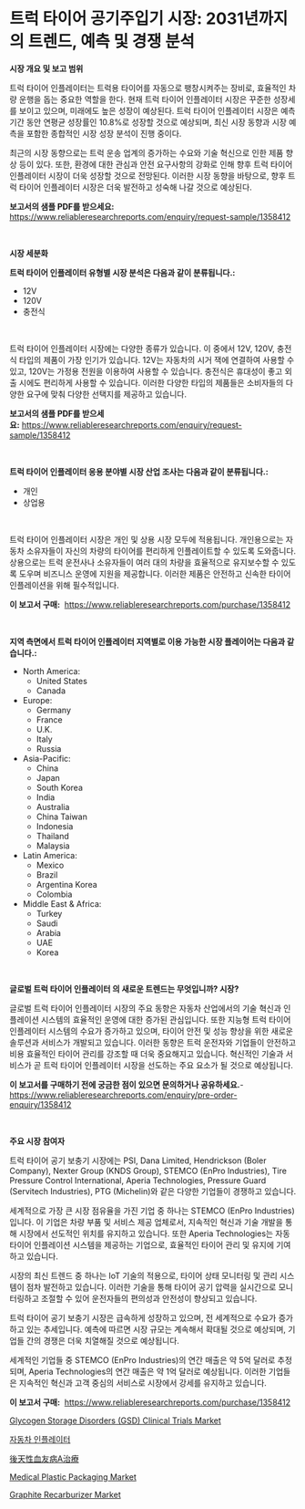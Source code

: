 <p><h1>트럭 타이어 공기주입기 시장: 2031년까지의 트렌드, 예측 및 경쟁 분석</h1></p><p><strong>시장 개요 및 보고 범위</strong></p>
<p><p>트럭 타이어 인플레이터는 트럭용 타이어를 자동으로 팽창시켜주는 장비로, 효율적인 차량 운행을 돕는 중요한 역할을 한다. 현재 트럭 타이어 인플레이터 시장은 꾸준한 성장세를 보이고 있으며, 미래에도 높은 성장이 예상된다. 트럭 타이어 인플레이터 시장은 예측 기간 동안 연평균 성장률인 10.8%로 성장할 것으로 예상되며, 최신 시장 동향과 시장 예측을 포함한 종합적인 시장 성장 분석이 진행 중이다.</p><p>최근의 시장 동향으로는 트럭 운송 업계의 증가하는 수요와 기술 혁신으로 인한 제품 향상 등이 있다. 또한, 환경에 대한 관심과 안전 요구사항의 강화로 인해 향후 트럭 타이어 인플레이터 시장이 더욱 성장할 것으로 전망된다. 이러한 시장 동향을 바탕으로, 향후 트럭 타이어 인플레이터 시장은 더욱 발전하고 성숙해 나갈 것으로 예상된다.</p></p>
<p><strong>보고서의 샘플 PDF를 받으세요:</strong> <a href="https://www.reliableresearchreports.com/enquiry/request-sample/1358412">https://www.reliableresearchreports.com/enquiry/request-sample/1358412</a></p>
<p>&nbsp;</p>
<p><strong>시장 세분화</strong></p>
<p><strong>트럭 타이어 인플레이터 유형별 시장 분석은 다음과 같이 분류됩니다.:</strong></p>
<p><ul><li>12V</li><li>120V</li><li>충전식</li></ul></p>
<p>&nbsp;</p>
<p><p>트럭 타이어 인플레이터 시장에는 다양한 종류가 있습니다. 이 중에서 12V, 120V, 충전식 타입의 제품이 가장 인기가 있습니다. 12V는 자동차의 시거 잭에 연결하여 사용할 수 있고, 120V는 가정용 전원을 이용하여 사용할 수 있습니다. 충전식은 휴대성이 좋고 외출 시에도 편리하게 사용할 수 있습니다. 이러한 다양한 타입의 제품들은 소비자들의 다양한 요구에 맞춰 다양한 선택지를 제공하고 있습니다.</p></p>
<p><strong>보고서의 샘플 PDF를 받으세요:</strong>&nbsp;<a href="https://www.reliableresearchreports.com/enquiry/request-sample/1358412">https://www.reliableresearchreports.com/enquiry/request-sample/1358412</a></p>
<p>&nbsp;</p>
<p><strong> 트럭 타이어 인플레이터 응용 분야별 시장 산업 조사는 다음과 같이 분류됩니다.:</strong></p>
<p><ul><li>개인</li><li>상업용</li></ul></p>
<p>&nbsp;</p>
<p><p>트럭 타이어 인플레이터 시장은 개인 및 상용 시장 모두에 적용됩니다. 개인용으로는 자동차 소유자들이 자신의 차량의 타이어를 편리하게 인플레이트할 수 있도록 도와줍니다. 상용으로는 트럭 운전사나 소유자들이 여러 대의 차량을 효율적으로 유지보수할 수 있도록 도우며 비즈니스 운영에 지원을 제공합니다. 이러한 제품은 안전하고 신속한 타이어 인플레이션을 위해 필수적입니다.</p></p>
<p><strong>이 보고서 구매:</strong>&nbsp; <a href="https://www.reliableresearchreports.com/purchase/1358412">https://www.reliableresearchreports.com/purchase/1358412</a></p>
<p>&nbsp;</p>
<p><strong>지역 측면에서 트럭 타이어 인플레이터 지역별로 이용 가능한 시장 플레이어는 다음과 같습니다.:</strong></p>
<p><ul>
    <li>
        North America:
        <ul>
            <li>United States</li>
            <li>Canada</li>
        </ul>
    </li>
    <li>
        Europe:
        <ul>
            <li>Germany</li>
            <li>France</li>
            <li>U.K.</li>
            <li>Italy</li>
            <li>Russia</li>
        </ul>
    </li>
    <li>
        Asia-Pacific:
        <ul>
            <li>China</li>
            <li>Japan</li>
            <li>South Korea</li>
            <li>India</li>
            <li>Australia</li>
            <li>China Taiwan</li>
            <li>Indonesia</li>
            <li>Thailand</li>
            <li>Malaysia</li>
        </ul>
    </li>
    <li>
        Latin America:
        <ul>
            <li>Mexico</li>
            <li>Brazil</li>
            <li>Argentina Korea</li>
            <li>Colombia</li>
        </ul>
    </li>
    <li>
        Middle East & Africa:
        <ul>
            <li>Turkey</li>
            <li>Saudi</li>
            <li>Arabia</li>
            <li>UAE</li>
            <li>Korea</li>
        </ul>
    </li>
    </ul></p>
<p>&nbsp;</p>
<p><strong>글로벌 트럭 타이어 인플레이터 의 새로운 트렌드는 무엇입니까? 시장?</strong></p>
<p><p>글로벌 트럭 타이어 인플레이터 시장의 주요 동향은 자동차 산업에서의 기술 혁신과 인플레이션 시스템의 효율적인 운영에 대한 증가된 관심입니다. 또한 지능형 트럭 타이어 인플레이터 시스템의 수요가 증가하고 있으며, 타이어 안전 및 성능 향상을 위한 새로운 솔루션과 서비스가 개발되고 있습니다. 이러한 동향은 트럭 운전자와 기업들이 안전하고 비용 효율적인 타이어 관리를 강조할 때 더욱 중요해지고 있습니다. 혁신적인 기술과 서비스가 곧 트럭 타이어 인플레이터 시장을 선도하는 주요 요소가 될 것으로 예상됩니다.</p></p>
<p><strong>이 보고서를 구매하기 전에 궁금한 점이 있으면 문의하거나 공유하세요.</strong>- <a href="https://www.reliableresearchreports.com/enquiry/pre-order-enquiry/1358412">https://www.reliableresearchreports.com/enquiry/pre-order-enquiry/1358412</a></p>
<p>&nbsp;</p>
<p><strong>주요 시장 참여자</strong></p>
<p><p>트럭 타이어 공기 보충기 시장에는 PSI, Dana Limited, Hendrickson (Boler Company), Nexter Group (KNDS Group), STEMCO (EnPro Industries), Tire Pressure Control International, Aperia Technologies, Pressure Guard (Servitech Industries), PTG (Michelin)와 같은 다양한 기업들이 경쟁하고 있습니다.</p><p>세계적으로 가장 큰 시장 점유율을 가진 기업 중 하나는 STEMCO (EnPro Industries)입니다. 이 기업은 차량 부품 및 서비스 제공 업체로서, 지속적인 혁신과 기술 개발을 통해 시장에서 선도적인 위치를 유지하고 있습니다. 또한 Aperia Technologies는 자동 타이어 인플레이션 시스템을 제공하는 기업으로, 효율적인 타이어 관리 및 유지에 기여하고 있습니다.</p><p>시장의 최신 트렌드 중 하나는 IoT 기술의 적용으로, 타이어 상태 모니터링 및 관리 시스템이 점차 발전하고 있습니다. 이러한 기술을 통해 타이어 공기 압력을 실시간으로 모니터링하고 조절할 수 있어 운전자들의 편의성과 안전성이 향상되고 있습니다.</p><p>트럭 타이어 공기 보충기 시장은 급속하게 성장하고 있으며, 전 세계적으로 수요가 증가하고 있는 추세입니다. 예측에 따르면 시장 규모는 계속해서 확대될 것으로 예상되며, 기업들 간의 경쟁은 더욱 치열해질 것으로 예상됩니다.</p><p>세계적인 기업들 중 STEMCO (EnPro Industries)의 연간 매출은 약 5억 달러로 추정되며, Aperia Technologies의 연간 매출은 약 1억 달러로 예상됩니다. 이러한 기업들은 지속적인 혁신과 고객 중심의 서비스로 시장에서 강세를 유지하고 있습니다.</p></p>
<p><strong>이 보고서 구매:</strong>&nbsp;&nbsp;<a href="https://www.reliableresearchreports.com/purchase/1358412">https://www.reliableresearchreports.com/purchase/1358412</a></p>
<p><p><a href="https://issuu.com/reportprime-2/docs/glycogen-storage-disorders-gsd-clinical-trials-mar">Glycogen Storage Disorders (GSD) Clinical Trials Market</a></p><p><a href="https://github.com/vsn7qpua81q/Market-Research-Report-List-1/blob/main/3121715193169.md">자동차 인플레이터</a></p><p><a href="https://github.com/xnljig2898992/Market-Research-Report-List-1/blob/main/1666117193384.md">後天性血友病A治療</a></p><p><a href="https://github.com/PeterParrish5/Market-Research-Report-List-3/blob/main/medical-plastic-packaging-market.md">Medical Plastic Packaging Market</a></p><p><a href="https://github.com/jhcraigie/Market-Research-Report-List-2/blob/main/graphite-recarburizer-market.md">Graphite Recarburizer Market</a></p></p>
